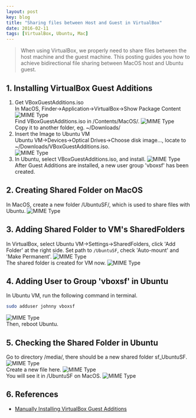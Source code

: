 ```yaml
---
layout: post
key: blog
title: "Sharing files between Host and Guest in VirtualBox"
date: 2016-02-11
tags: [VirtualBox, Ubuntu, Mac]
---
```


> When using VirtualBox, we properly need to share files between the host machine and the guest machine. This posting guides you how to achieve bidirectional file sharing between MacOS host and Ubuntu guest.

## 1. Installing VirtualBox Guest Additions
1) Get VBoxGuestAdditions.iso  
In MacOS, Finder->Application->VirtualBox->Show Package Content
![MIME Type](/public/pics/2016-02-11/virtualbox.png)  
Find VBoxGuestAdditions.iso in /Contents/MacOS/.
![MIME Type](/public/pics/2016-02-11/iso.png)  
Copy it to another folder, eg. ~/Downloads/  
2) Insert the Image to Ubuntu VM  
Ubuntu VM->Devices->Optical Drives->Choose disk image..., locate to ~/Downloads/VBoxGuestAdditions.iso.  
![MIME Type](/public/pics/2016-02-11/addimage.png)  
3) In Ubuntu, select VBoxGuestAdditions.iso, and install.
![MIME Type](/public/pics/2016-02-11/installguestadditions.png)  
After Guest Additions are installed, a new user group 'vboxsf' has been created.  

## 2. Creating Shared Folder on MacOS
In MacOS, create a new folder /UbuntuSF/, which is used to share files with Ubuntu.
![MIME Type](/public/pics/2016-02-11/createsharedfolder.png)  

## 3. Adding Shared Folder to VM's SharedFolders
In VirtualBox, select Ubuntu VM->Settings->SharedFolders, click 'Add Folder' at the right side. Set path to `/UbuntuSF`, check 'Auto-mount' and 'Make Permanent'.
![MIME Type](/public/pics/2016-02-11/addshare.png)  
The shared folder is created for VM now.
![MIME Type](/public/pics/2016-02-11/sharedfolders.png)  

## 4. Adding User to Group 'vboxsf' in Ubuntu
In Ubuntu VM, run the following command in terminal.
```sh
sudo adduser johnny vboxsf
```
![MIME Type](/public/pics/2016-02-11/adduser.png)  
Then, reboot Ubuntu.

## 5. Checking the Shared Folder in Ubuntu
Go to directory /media/, there should be a new shared folder sf_UbuntuSF.
![MIME Type](/public/pics/2016-02-11/ubuntusf.png)  
Create a new file here.
![MIME Type](/public/pics/2016-02-11/sharedfile.png)  
You will see it in /UbuntuSF on MacOS.
![MIME Type](/public/pics/2016-02-11/macsf.png)  

## 6. References
* [Manually Installing VirtualBox Guest Additions](https://osquest.com/2012/11/13/tip-manually-installing-virtualbox-guest-additions/)
